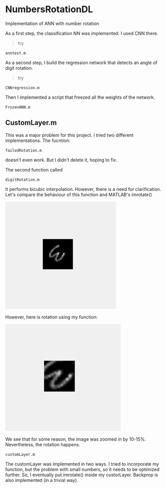 # NumbersRotationDL
Implementation of ANN with number rotation


As a first step, the classification NN was implemented. I used CNN there. 
> try 
```
anntest.m
```

As a second step, I build the regression network that detects an angle of digit rotation. 
>try
```
CNNregression.m
```

Then I implemented a script that freezed all the weights of the network. 
```
FrozenANN.m
```

## CustomLayer.m
This was a major problem for this project. I tried two different implementations. The fucntion:
```
failedRotation.m
```
doesn't even work. But I didn't delete it, hoping to fix. 

The second function called 
```
digitRotation.m
```
It performs bicubic interpolation. However, there is a need for clarification. Let's compare the behaviour of this function and MATLAB's imrotate()

![imrotate by 180 degrees:](https://github.com/ephemeraldream/NumbersRotationDL/blob/main/Images/imrotate.png)
 
However, here is rotation using my function: 

![bicubic rotation by 180 degrees](https://github.com/ephemeraldream/NumbersRotationDL/blob/main/Images/bicu2.png)

We see that for some reason, the image was zoomed in by 10-15%. Nevertheless, the rotation happens. 

```
customLayer.m
```

The customLayer was implemented in two ways. I tried to incorporate my function, but the problem with small numbers, so it needs to be optimized further. 
So, I eventually put imrotate() inside my custorLayer. Backprop is also implemented (in a trivial way). 




